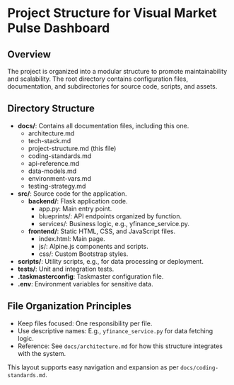 # Project Structure for Visual Market Pulse Dashboard

## Overview

The project is organized into a modular structure to promote maintainability and scalability. The root directory contains configuration files, documentation, and subdirectories for source code, scripts, and assets.

## Directory Structure

- **docs/**: Contains all documentation files, including this one.
  - architecture.md
  - tech-stack.md
  - project-structure.md (this file)
  - coding-standards.md
  - api-reference.md
  - data-models.md
  - environment-vars.md
  - testing-strategy.md
- **src/**: Source code for the application.
  - **backend/**: Flask application code.
    - app.py: Main entry point.
    - blueprints/: API endpoints organized by function.
    - services/: Business logic, e.g., yfinance_service.py.
  - **frontend/**: Static HTML, CSS, and JavaScript files.
    - index.html: Main page.
    - js/: Alpine.js components and scripts.
    - css/: Custom Bootstrap styles.
- **scripts/**: Utility scripts, e.g., for data processing or deployment.
- **tests/**: Unit and integration tests.
- **.taskmasterconfig**: Taskmaster configuration file.
- **.env**: Environment variables for sensitive data.

## File Organization Principles

- Keep files focused: One responsibility per file.
- Use descriptive names: E.g., `yfinance_service.py` for data fetching logic.
- Reference: See `docs/architecture.md` for how this structure integrates with the system.

This layout supports easy navigation and expansion as per `docs/coding-standards.md`.